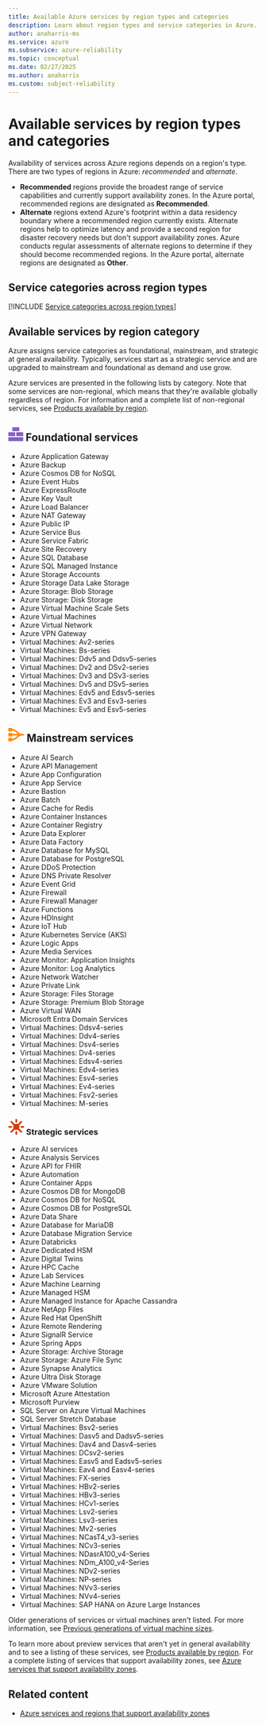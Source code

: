```yaml
---
title: Available Azure services by region types and categories 
description: Learn about region types and service categories in Azure.
author: anaharris-ms
ms.service: azure
ms.subservice: azure-reliability
ms.topic: conceptual
ms.date: 02/27/2025
ms.author: anaharris
ms.custom: subject-reliability
---
```


# Available services by region types and categories 

Availability of services across Azure regions depends on a region's type. There are two types of regions in Azure: *recommended* and *alternate*.

- **Recommended** regions provide the broadest range of service capabilities and currently support availability zones. In the Azure portal, recommended regions are designated as **Recommended**.
- **Alternate** regions extend Azure's footprint within a data residency boundary where a recommended region currently exists. Alternate regions help to optimize latency and provide a second region for disaster recovery needs but don't support availability zones. Azure conducts regular assessments of alternate regions to determine if they should become recommended regions. In the Azure portal, alternate regions are designated   as **Other**.

## Service categories across region types
 
[!INCLUDE [Service categories across region types](../../includes/service-categories/service-category-definitions.md)]

## Available services by region category

Azure assigns service categories as foundational, mainstream, and strategic at general availability. Typically, services start as a strategic service and are upgraded to mainstream and foundational as demand and use grow.

Azure services are presented in the following lists by category. Note that some services are non-regional, which means that they're available globally regardless of region. For information and a complete list of non-regional services, see [Products available by region](https://azure.microsoft.com/global-infrastructure/services/).

## ![An icon that signifies this service is foundational.](media/icon-foundational.svg) Foundational services
- Azure Application Gateway
- Azure Backup
- Azure Cosmos DB for NoSQL
- Azure Event Hubs
- Azure ExpressRoute
- Azure Key Vault
- Azure Load Balancer
- Azure NAT Gateway
- Azure Public IP
- Azure Service Bus
- Azure Service Fabric
- Azure Site Recovery
- Azure SQL Database
- Azure SQL Managed Instance
- Azure Storage Accounts
- Azure Storage Data Lake Storage
- Azure Storage: Blob Storage
- Azure Storage: Disk Storage
- Azure Virtual Machine Scale Sets
- Azure Virtual Machines
- Azure Virtual Network
- Azure VPN Gateway
- Virtual Machines: Av2-series
- Virtual Machines: Bs-series
- Virtual Machines: Ddv5 and Ddsv5-series
- Virtual Machines: Dv2 and DSv2-series
- Virtual Machines: Dv3 and DSv3-series
- Virtual Machines: Dv5 and DSv5-series
- Virtual Machines: Edv5 and Edsv5-series
- Virtual Machines: Ev3 and Esv3-series
- Virtual Machines: Ev5 and Esv5-series

## ![An icon that signifies this service is mainstream.](media/icon-mainstream.svg) Mainstream services 

- Azure AI Search
- Azure API Management
- Azure App Configuration
- Azure App Service
- Azure Bastion
- Azure Batch
- Azure Cache for Redis
- Azure Container Instances
- Azure Container Registry
- Azure Data Explorer
- Azure Data Factory
- Azure Database for MySQL
- Azure Database for PostgreSQL
- Azure DDoS Protection
- Azure DNS Private Resolver
- Azure Event Grid
- Azure Firewall
- Azure Firewall Manager
- Azure Functions
- Azure HDInsight
- Azure IoT Hub
- Azure Kubernetes Service (AKS)
- Azure Logic Apps
- Azure Media Services
- Azure Monitor: Application Insights
- Azure Monitor: Log Analytics
- Azure Network Watcher
- Azure Private Link
- Azure Storage: Files Storage
- Azure Storage: Premium Blob Storage
- Azure Virtual WAN
- Microsoft Entra Domain Services
- Virtual Machines: Ddsv4-series
- Virtual Machines: Ddv4-series
- Virtual Machines: Dsv4-series
- Virtual Machines: Dv4-series
- Virtual Machines: Edsv4-series
- Virtual Machines: Edv4-series
- Virtual Machines: Esv4-series
- Virtual Machines: Ev4-series
- Virtual Machines: Fsv2-series
- Virtual Machines: M-series

### ![An icon that signifies this service is strategic.](media/icon-strategic.svg) Strategic services

- Azure AI services
- Azure Analysis Services
- Azure API for FHIR
- Azure Automation
- Azure Container Apps
- Azure Cosmos DB for MongoDB
- Azure Cosmos DB for NoSQL
- Azure Cosmos DB for PostgreSQL
- Azure Data Share
- Azure Database for MariaDB
- Azure Database Migration Service
- Azure Databricks
- Azure Dedicated HSM
- Azure Digital Twins
- Azure HPC Cache
- Azure Lab Services
- Azure Machine Learning
- Azure Managed HSM
- Azure Managed Instance for Apache Cassandra
- Azure NetApp Files
- Azure Red Hat OpenShift
- Azure Remote Rendering
- Azure SignalR Service
- Azure Spring Apps
- Azure Storage: Archive Storage
- Azure Storage: Azure File Sync
- Azure Synapse Analytics
- Azure Ultra Disk Storage
- Azure VMware Solution
- Microsoft Azure Attestation
- Microsoft Purview
- SQL Server on Azure Virtual Machines
- SQL Server Stretch Database
- Virtual Machines: Bsv2-series
- Virtual Machines: Dasv5 and Dadsv5-series
- Virtual Machines: Dav4 and Dasv4-series
- Virtual Machines: DCsv2-series
- Virtual Machines: Easv5 and Eadsv5-series
- Virtual Machines: Eav4 and Easv4-series
- Virtual Machines: FX-series
- Virtual Machines: HBv2-series
- Virtual Machines: HBv3-series
- Virtual Machines: HCv1-series
- Virtual Machines: Lsv2-series
- Virtual Machines: Lsv3-series
- Virtual Machines: Mv2-series
- Virtual Machines: NCasT4_v3-series
- Virtual Machines: NCv3-series
- Virtual Machines: NDasrA100_v4-Series
- Virtual Machines: NDm_A100_v4-Series
- Virtual Machines: NDv2-series
- Virtual Machines: NP-series
- Virtual Machines: NVv3-series
- Virtual Machines: NVv4-series
- Virtual Machines: SAP HANA on Azure Large Instances

Older generations of services or virtual machines aren't listed. For more information, see [Previous generations of virtual machine sizes](/azure/virtual-machines/sizes-previous-gen).

To learn more about preview services that aren't yet in general availability and to see a listing of these services, see [Products available by region](https://azure.microsoft.com/global-infrastructure/services/). For a complete listing of services that support availability zones, see [Azure services that support availability zones](availability-zones-service-support.md).

## Related content

- [Azure services and regions that support availability zones](availability-zones-service-support.md)
